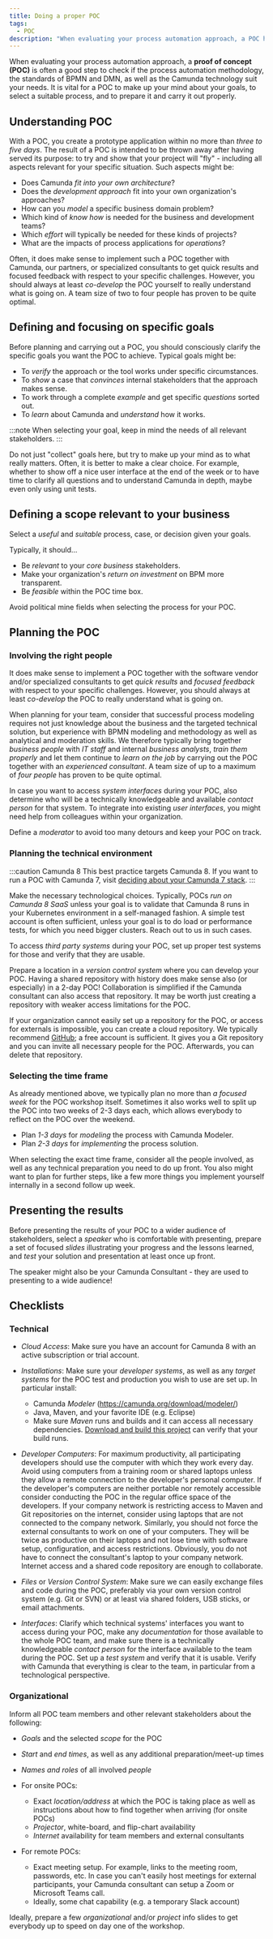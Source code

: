 ```yaml
---
title: Doing a proper POC
tags:
  - POC
description: "When evaluating your process automation approach, a POC helps check if the method and technology suit your needs."
---
```


When evaluating your process automation approach, a **proof of concept (POC)** is often a good step to check if the process automation methodology, the standards of BPMN and DMN, as well as the Camunda technology suit your needs. It is vital for a POC to make up your mind about your goals, to select a suitable process, and to prepare it and carry it out properly.

## Understanding POC

With a POC, you create a prototype application within no more than _three to five days_. The result of a POC is intended to be thrown away after having served its purpose: to try and show that your project will "fly" - including all aspects relevant for your specific situation. Such aspects might be:

- Does Camunda _fit into your own architecture_?
- Does the _development approach_ fit into your own organization's approaches?
- How can you _model_ a specific business domain problem?
- Which kind of _know how_ is needed for the business and development teams?
- Which _effort_ will typically be needed for these kinds of projects?
- What are the impacts of process applications for _operations_?

Often, it does make sense to implement such a POC together with Camunda, our partners, or specialized consultants to get quick results and focused feedback with respect to your specific challenges. However, you should always at least _co-develop_ the POC yourself to really understand what is going on. A team size of two to four people has proven to be quite optimal.

## Defining and focusing on specific goals

Before planning and carrying out a POC, you should consciously clarify the specific goals you want the POC to achieve. Typical goals might be:

- To _verify_ the approach or the tool works under specific circumstances.
- To _show_ a case that _convinces_ internal stakeholders that the approach makes sense.
- To work through a complete _example_ and get specific _questions_ sorted out.
- To _learn_ about Camunda and _understand_ how it works.

:::note
When selecting your goal, keep in mind the needs of all relevant stakeholders.
:::

Do not just "collect" goals here, but try to make up your mind as to what really matters. Often, it is better to make a clear choice. For example, whether to show off a nice user interface at the end of the week or to have time to clarify all questions and to understand Camunda in depth, maybe even only using unit tests.

## Defining a scope relevant to your business

Select a _useful_ and _suitable_ process, case, or decision given your goals.

Typically, it should...

- Be _relevant_ to your _core business_ stakeholders.
- Make your organization's _return on investment_ on BPM more transparent.
- Be _feasible_ within the POC time box.

Avoid political mine fields when selecting the process for your POC.

## Planning the POC

### Involving the right people

It does make sense to implement a POC together with the software vendor and/or specialized consultants to get _quick results_ and _focused feedback_ with respect to your specific challenges. However, you should always at least _co-develop_ the POC to really understand what is going on.

When planning for your team, consider that successful process modeling requires not just knowledge about the business and the targeted technical solution, but experience with BPMN modeling and methodology as well as analytical and moderation skills. We therefore typically bring together _business people_ with _IT staff_ and internal _business analysts_, _train them properly_ and let them continue to _learn on the job_ by carrying out the POC together with an _experienced consultant_. A team size of up to a maximum of _four people_ has proven to be quite optimal.

In case you want to access _system interfaces_ during your POC, also determine who will be a technically knowledgeable and available _contact person_ for that system. To integrate into existing _user interfaces_, you might need help from colleagues within your organization.

Define a _moderator_ to avoid too many detours and keep your POC on track.

### Planning the technical environment

:::caution Camunda 8
This best practice targets Camunda 8. If you want to run a POC with Camunda 7, visit [deciding about your Camunda 7 stack](../../architecture/deciding-about-your-stack-c7/).
:::

Make the necessary technological choices. Typically, POCs _run on Camunda 8 SaaS_ unless your goal is to validate that Camunda 8 runs in your Kubernetes environment in a self-managed fashion. A simple test account is often sufficient, unless your goal is to do load or performance tests, for which you need bigger clusters. Reach out to us in such cases.

To access _third party systems_ during your POC, set up proper test systems for those and verify that they are usable.

Prepare a location in a _version control system_ where you can develop your POC. Having a shared repository with history does make sense also (or especially) in a 2-day POC! Collaboration is simplified if the Camunda consultant can also access that repository. It may be worth just creating a repository with weaker access limitations for the POC.

If your organization cannot easily set up a repository for the POC, or access for externals is impossible, you can create a cloud repository. We typically recommend [GitHub](https://github.com/); a free account is sufficient. It gives you a Git repository and you can invite all necessary people for the POC. Afterwards, you can delete that repository.

### Selecting the time frame

As already mentioned above, we typically plan no more than _a focused week_ for the POC workshop itself. Sometimes it also works well to split up the POC into two weeks of 2-3 days each, which allows everybody to reflect on the POC over the weekend.

- Plan _1-3 days_ for _modeling_ the process with Camunda Modeler.
- Plan _2-3 days_ for _implementing_ the process solution.

When selecting the exact time frame, consider all the people involved, as well as any technical preparation you need to do up front. You also might want to plan for further steps, like a few more things you implement yourself internally in a second follow up week.

## Presenting the results

Before presenting the results of your POC to a wider audience of stakeholders, select a _speaker_ who is comfortable with presenting, prepare a set of focused _slides_ illustrating your progress and the lessons learned, and _test_ your solution and presentation at least once up front.

The speaker might also be your Camunda Consultant - they are used to presenting to a wide audience!

## Checklists

### Technical

- _Cloud Access_: Make sure you have an account for Camunda 8 with an active subscription or trial account.

- _Installations_: Make sure your _developer systems_, as well as any _target systems_ for the POC test and production you wish to use are set up. In particular install:

  - Camunda _Modeler_ (https://camunda.org/download/modeler/)
  - Java, Maven, and your favorite IDE (e.g. Eclipse)
  - Make sure _Maven_ runs and builds and it can access all necessary dependencies. [Download and build this project](https://github.com/camunda/camunda-platform-tutorials/tree/main/orchestrate-microservices/worker-java) can verify that your build runs.

- _Developer Computers_: For maximum productivity, all participating developers should use the computer with which they work every day. Avoid using computers from a training room or shared laptops unless they allow a remote connection to the developer's personal computer. If the developer's computers are neither portable nor remotely accessible consider conducting the POC in the regular office space of the developers. If your company network is restricting access to Maven and Git repositories on the internet, consider using laptops that are not connected to the company network. Similarly, you should not force the external consultants to work on one of your computers. They will be twice as productive on their laptops and not lose time with software setup, configuration, and access restrictions. Obviously, you do not have to connect the consultant's laptop to your company network. Internet access and a shared code repository are enough to collaborate.

- _Files_ or _Version Control System_: Make sure we can easily exchange files and code during the POC, preferably via your own version control system (e.g. Git or SVN) or at least via shared folders, USB sticks, or email attachments.

- _Interfaces_: Clarify which technical systems' interfaces you want to access during your POC, make any _documentation_ for those available to the whole POC team, and make sure there is a technically knowledgeable _contact person_ for the interface available to the team during the POC. Set up a _test system_ and verify that it is usable. Verify with Camunda that everything is clear to the team, in particular from a technological perspective.

### Organizational

Inform all POC team members and other relevant stakeholders about the following:

- _Goals_ and the selected _scope_ for the POC
- _Start_ and _end times_, as well as any additional preparation/meet-up times
- _Names and roles_ of all involved _people_

- For onsite POCs:

  - Exact _location/address_ at which the POC is taking place as well as instructions about how to find together when arriving (for onsite POCs)
  - _Projector_, white-board, and flip-chart availability
  - _Internet_ availability for team members and external consultants

- For remote POCs:
  - Exact meeting setup. For example, links to the meeting room, passwords, etc. In case you can't easily host meetings for external participants, your Camunda consultant can setup a Zoom or Microsoft Teams call.
  - Ideally, some chat capability (e.g. a temporary Slack account)

Ideally, prepare a few _organizational_ and/or _project_ info slides to get everybody up to speed on day one of the workshop.
